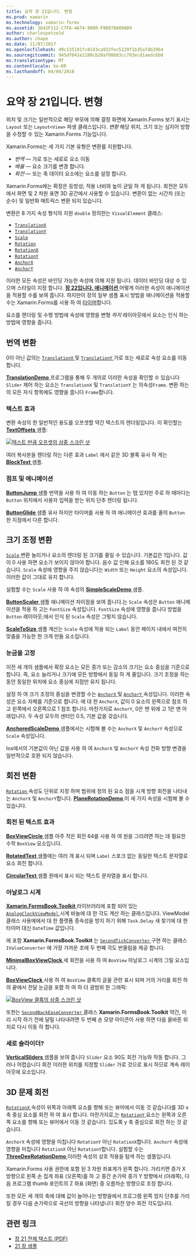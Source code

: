 ```yaml
---
title: 요약 장 21입니다. 변형
ms.prod: xamarin
ms.technology: xamarin-forms
ms.assetid: 3642F112-C7FA-4A74-9000-F9087BA89AD9
author: charlespetzold
ms.author: chape
ms.date: 11/07/2017
ms.openlocfilehash: d9c135191fc8143ca932fec5129f1b35af4b29b4
ms.sourcegitcommit: 945df041e2180cb20af08b83cc703ecd1aedc6b0
ms.translationtype: MT
ms.contentlocale: ko-KR
ms.lasthandoff: 04/04/2018
---
```

# <a name="summary-of-chapter-21-transforms"></a>요약 장 21입니다. 변형

위치 및 크기는 일반적으로 해당 부모에 의해 결정 화면에 Xamarin.Forms 보기 표시는 `Layout` 또는 `Layout<View>` 파생 클래스입니다. *변환* 해당 위치, 크기 또는 심지어 방향을 수정할 수 있는 Xamarin.Forms 기능입니다.

Xamarin.Forms는 세 가지 기본 유형은 변환를 지원합니다.

- *번역* &mdash; 가로 또는 세로로 요소 이동
- *배율* &mdash; 요소 크기를 변경 합니다.
- *회전* &mdash; 또는 축 데이터 요소에는 요소를 설정 합니다.

Xamarin.Forms에는 확장은 등방성; 적용 너비와 높이 균일 하 게 됩니다. 회전은 모두에서 화면 및 2 차원 표면 3D 공간에서 사용할 수 있습니다. 변환이 없는 시간차 (또는 순수) 및 일반화 매트릭스 변환 되지 있습니다.

변환은 8 가지 속성 형식의 지원 `double` 정의한는 `VisualElement` 클래스:

- [`TranslationX`](https://developer.xamarin.com/api/property/Xamarin.Forms.VisualElement.TranslationX/)
- [`TranslationY`](https://developer.xamarin.com/api/property/Xamarin.Forms.VisualElement.TranslationY/)
- [`Scale`](https://developer.xamarin.com/api/property/Xamarin.Forms.VisualElement.Scale/)
- [`Rotation`](https://developer.xamarin.com/api/property/Xamarin.Forms.VisualElement.Rotation/)
- [`RotationX`](https://developer.xamarin.com/api/property/Xamarin.Forms.VisualElement.RotationX/)
- [`RotationY`](https://developer.xamarin.com/api/property/Xamarin.Forms.VisualElement.RotationY/)
- [`AnchorX`](https://developer.xamarin.com/api/property/Xamarin.Forms.VisualElement.AnchorX/)
- [`AnchorY`](https://developer.xamarin.com/api/property/Xamarin.Forms.VisualElement.AnchorY/)

이러한 모든 속성은 바인딩 가능한 속성에 의해 지원 됩니다. 데이터 바인딩 대상 수 있으며 스타일이 지정 합니다. [**장 22입니다. 애니메이션** ](~/xamarin-forms/creating-mobile-apps-xamarin-forms/summaries/chapter22.md) 어떻게 이러한 속성이 애니메이션을 적용할 수를 보여 줍니다. 하지만이 장의 일부 샘플 표시 방법을 애니메이션을 적용할 수는 Xamarin.Forms를 사용 하 여 [타이머](~/xamarin-forms/platform/device.md#Device_StartTimer)합니다.

요소를 렌더링 및 수행 방법에 속성에 영향을 변형 *하지* 레이아웃에서 요소는 인식 하는 방법에 영향을 줍니다.

## <a name="the-translation-transform"></a>번역 변환

0이 아닌 값의는 [ `TranslationX` ](https://developer.xamarin.com/api/property/Xamarin.Forms.VisualElement.TranslationX/) 및 [ `TranslationY` ](https://developer.xamarin.com/api/property/Xamarin.Forms.VisualElement.TranslationY/) 가로 또는 세로로 속성 요소를 이동 합니다.

[ **TranslationDemo** ](https://github.com/xamarin/xamarin-forms-book-samples/tree/master/Chapter21/TranslationDemo) 프로그램을 통해 두 개의로 이러한 속성을 확인할 수 있습니다 `Slider` 제어 하는 요소는 `TranslationX` 및 `TranslationY` 는 의속성`Frame`. 변환 하는의 모든 자식 항목에도 영향을 줍니다 `Frame`합니다.

### <a name="text-effects"></a>텍스트 효과

변환 속성의 한 일반적인 용도를 오프셋할 약간 텍스트의 렌더링입니다. 이 확인할는 [ **TextOffsets** ](https://github.com/xamarin/xamarin-forms-book-samples/tree/master/Chapter21/TextOffsets) 샘플:

[![텍스트 만큼 오프셋의 삼중 스크린 샷](images/ch21fg03-small.png "텍스트 오프셋")](images/ch21fg03-large.png#lightbox "텍스트 오프셋")

여러 복사본을 렌더링 하는 다른 효과 `Label` 에서 같은 3D 블록 유사 하 게는 [ **BlockText** ](https://github.com/xamarin/xamarin-forms-book-samples/tree/master/Chapter21/BlockText) 샘플.

### <a name="jumps-and-animations"></a>점프 및 애니메이션

[ **ButtonJump** ](https://github.com/xamarin/xamarin-forms-book-samples/tree/master/Chapter21/ButtonJump) 샘플 번역을 사용 하 여 이동 하는 `Button` 는 탭 있지만 주로 하 때마다는 `Button` 위치에서 사용자 입력을 받는 위치 단추 렌더링 됩니다.

[ **ButtonGlide** ](https://github.com/xamarin/xamarin-forms-book-samples/tree/master/Chapter21/ButtonGlide) 샘플 유사 하지만 타이머를 사용 하 여 애니메이션 효과를 줄의 `Button` 한 지점에서 다른 합니다.

## <a name="the-scale-transform"></a>크기 조정 변환

[ `Scale` ](https://developer.xamarin.com/api/property/Xamarin.Forms.VisualElement.Scale/) 변환 늘리거나 요소의 렌더링 된 크기를 줄일 수 있습니다. 기본값은 1입니다. 값이 0 사용 하면 요소가 보이지 않아야 합니다. 음수 값 인해 요소를 180도 회전 된 것 같습니다. `Scale` 속성에 영향을 주지 않습니다는 `Width` 또는 `Height` 요소의 속성입니다. 이러한 값이 그대로 유지 합니다.

실험할 수는 `Scale` 사용 하 여 속성의 [ **SimpleScaleDemo** ](https://github.com/xamarin/xamarin-forms-book-samples/tree/master/Chapter21/SimpleScaleDemo) 샘플.

[ **ButtonScaler** ](https://github.com/xamarin/xamarin-forms-book-samples/tree/master/Chapter21/ButtonScaler) 샘플 애니메이션 차이점을 보여 줍니다.는 `Scale` 속성은 `Button` 애니메이션을 적용 하 고는 `FontSize` 속성입니다. `FontSize` 속성에 영향을 줍니다 방법을 `Button` 레이아웃;에서 인식 된 `Scale` 속성은 그렇지 않습니다.

[ **ScaleToSize** ](https://github.com/xamarin/xamarin-forms-book-samples/tree/master/Chapter21/ScaleToSize) 샘플 계산는 `Scale` 속성에 적용 되는 `Label` 동안 페이지 내에서 여전히 맞춤을 가능한 한 크게 만들 요소입니다.

### <a name="anchoring-the-scale"></a>눈금을 고정

이전 세 개의 샘플에서 확장 요소는 모든 증가 또는 감소의 크기는 요소 중심을 기준으로 합니다. 즉, 요소 늘리거나 크기에 모든 방향에서 동일 하 게 줄입니다. 크기 조정을 하는 동안 동일한 위치에 요소 중심에 지점만 유지 됩니다.

설정 하 여 크기 조정의 중심을 변경할 수는 [ `AnchorX` ](https://developer.xamarin.com/api/property/Xamarin.Forms.VisualElement.AnchorX/) 및 [ `AnchorY` ](https://developer.xamarin.com/api/property/Xamarin.Forms.VisualElement.AnchorY/) 속성입니다. 이러한 속성은 요소 자체를 기준으로 합니다. 에 대 한 `AnchorX`, 값이 0 요소의 왼쪽으로 참조 하 고 왼쪽에서 오른쪽으로 1 참조 합니다. 마찬가지로 `AnchorY`, 0은 맨 위에 고 1은 맨 아래입니다. 두 속성 모두의 센터인 0.5, 기본 값을 갖습니다.

[ **AnchoredScaleDemo** ](https://github.com/xamarin/xamarin-forms-book-samples/tree/master/Chapter21/AnchoredScaleDemo) 샘플에서는 시험해 볼 수는 `AnchorX` 및 `AnchorY` 속성으로 `Scale` 속성입니다.

Ios에서의 기본값이 아닌 값을 사용 하 여 `AnchorX` 및 `AnchorY` 속성 전화 방향 변경을 일반적으로 호환 되지 않습니다.

## <a name="the-rotation-transform"></a>회전 변환

[ `Rotation` ](https://developer.xamarin.com/api/property/Xamarin.Forms.VisualElement.Rotation/) 속성도 단위로 지정 하며 범위에 정의 된 요소 점을 시계 방향 회전을 나타내는 `AnchorX` 및 `AnchorY`합니다. [ **PlaneRotationDemo** ](https://github.com/xamarin/xamarin-forms-book-samples/tree/master/Chapter21/PlaneRotationDemo) 이 세 가지 속성을 시험해 볼 수 있습니다.

### <a name="rotated-text-effects"></a>회전 된 텍스트 효과

[ **BoxViewCircle** ](https://github.com/xamarin/xamarin-forms-book-samples/tree/master/Chapter21/BoxViewCircle) 샘플 아주 작은 회전 64를 사용 하 여 원을 그리려면 하는 데 필요한 수학 `BoxView` 요소입니다.

[ **RotatedText** ](https://github.com/xamarin/xamarin-forms-book-samples/tree/master/Chapter21/RotatedText) 샘플에는 여러 개 표시 되며 `Label` 스포크 없는 동일한 텍스트 문자열로 요소 회전 합니다.

[ **CircularText** ](https://github.com/xamarin/xamarin-forms-book-samples/tree/master/Chapter21/CircularText) 샘플 원에서 표시 되는 텍스트 문자열을 표시 합니다.

### <a name="an-analog-clock"></a>아날로그 시계

[ **Xamarin.FormsBook.Toolkit** ](https://github.com/xamarin/xamarin-forms-book-samples/tree/master/Libraries/Xamarin.FormsBook.Toolkit) 라이브러리에 포함 되어 있는 [ `AnalogClockViewModel` ](https://github.com/xamarin/xamarin-forms-book-samples/blob/master/Libraries/Xamarin.FormsBook.Toolkit/Xamarin.FormsBook.Toolkit/AnalogClockViewModel.cs) 시계 바늘에 대 한 각도 계산 하는 클래스입니다. ViewModel 클래스 사용에에서 대 한 플랫폼 종속성을 방지 하기 위해 `Task.Delay` 새 찾기에 대 한 타이머 대신 `DateTime` 값입니다.

에 포함 **Xamarin.FormsBook.Toolkit** 는 [ `SecondTickConverter` ](https://github.com/xamarin/xamarin-forms-book-samples/blob/master/Libraries/Xamarin.FormsBook.Toolkit/Xamarin.FormsBook.Toolkit/SecondTickConverter.cs) 구현 하는 클래스 `IValueConverter` 에 가장 가까운 초에 두 번째 각도 반올림을 제공 합니다.

[ **MinimalBoxViewClock** ](https://github.com/xamarin/xamarin-forms-book-samples/tree/master/Chapter21/MinimalBoxViewClock) 세 회전을 사용 하 여 `BoxView` 아날로그 시계의 그릴 요소입니다.

[ **BoxViewClock** ](https://github.com/xamarin/xamarin-forms-book-samples/tree/master/Chapter21/BoxViewClock) 사용 하 여 `BoxView` 클록의 글꼴 관련 표시 되며 거의 거리를 회전 하의 끝에서 전달 눈금을 포함 하 여 하 더 광범위 한 그래픽:

[![BoxView 클록의 삼중 스크린 샷](images/ch21fg17-small.png "아날로그 시계")](images/ch21fg17-large.png#lightbox "아날로그 시계 모양")

또한는 [ `SecondBackEaseConverter` ](https://github.com/xamarin/xamarin-forms-book-samples/blob/master/Libraries/Xamarin.FormsBook.Toolkit/Xamarin.FormsBook.Toolkit/SecondBackEaseConverter.cs) 클래스 **Xamarin.FormsBook.Toolkit** 약간, 미리 시작 하기 전에 달릴 나타내려면 두 번째 손 모양 아이콘이 사용 하면 다음 올바른 위치로 다시 이동 하 합니다.

### <a name="vertical-sliders"></a>세로 슬라이더?

[ **VerticalSliders** ](https://github.com/xamarin/xamarin-forms-book-samples/tree/master/Chapter21/VerticalSliders) 샘플을 보여 줍니다 `Slider` 요소 90도 회전 가능와 작동 합니다. 그러나 어렵습니다 회전 이러한 위치를 지정할 `Slider` 가로 것으로 표시 하므로 계속 레이아웃에 요소입니다.

## <a name="3d-ish-rotations"></a>3D 문제 회전

[ `RotationX` ](https://developer.xamarin.com/api/property/Xamarin.Forms.VisualElement.RotationX/) 속성이 위쪽과 아래쪽 요소를 향해 또는 뷰어에서 이동 것 같습니다를 3D x 축 중심 요소를 회전 하 여 표시 합니다. 마찬가지로,는 [ `RotationY` ](https://developer.xamarin.com/api/property/Xamarin.Forms.VisualElement.RotationY/) 요소는 왼쪽과 오른쪽 요소를 향해 또는 뷰어에서 이동 것 같습니다. 있도록 y 축 중심으로 회전 하는 것 같습니다.

`AnchorX` 속성에 영향을 미칩니다 `RotationY` 아닌 `RotationX`합니다. `AnchorY` 속성에 영향을 미칩니다 `RotationX` 아닌 `RotationY`합니다. 실험할 수는 [ **ThreeDeeRotationDemo** ](https://github.com/xamarin/xamarin-forms-book-samples/tree/master/Chapter21/ThreeDeeRotationDemo) 이러한 속성의 상호 작용을 탐색 하는 샘플입니다.

Xamarin.Forms 사용 권한에 포함 된 3 차원 좌표계가 왼쪽 합니다. 가리키면 증가 X 방향으로 왼쪽 손 집게 좌표 (오른쪽)를 하 고 중간 손가락 증가 Y 방향에서 (아래쪽), 다음 프로그램 thumb 포인트의 Z 좌표 (화면) 중 오름차순 방향으로 조정 합니다.

또한 모든 세 개의 축에 대해 값이 늘어나는 방향을에서 프로그램 왼쪽 엄지 단추를 가리킬 경우 다음 손가락으로 곡선의 방향을 나타냅니다 회전 양수 회전 각도입니다.



## <a name="related-links"></a>관련 링크

- [장 21 전체 텍스트 (PDF)](https://download.xamarin.com/developer/xamarin-forms-book/XamarinFormsBook-Ch21-Apr2016.pdf)
- [21 장 샘플](https://github.com/xamarin/xamarin-forms-book-samples/tree/master/Chapter21)
